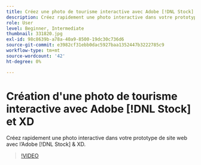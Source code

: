 ```yaml
---
title: Créez une photo de tourisme interactive avec Adobe [!DNL Stock] et XD
description: Créez rapidement une photo interactive dans votre prototype de site web avec l’Adobe  [!DNL Stock] & XD
role: User
level: Beginner, Intermediate
thumbnail: 331820.jpg
exl-id: 98c8639b-a78a-40a9-8500-19dc30c736d6
source-git-commit: e3982cf31ebb0dac5927baa1352447b3222785c9
workflow-type: tm+mt
source-wordcount: '42'
ht-degree: 0%

---
```


# Création d&#39;une photo de tourisme interactive avec Adobe [!DNL Stock] et XD

Créez rapidement une photo interactive dans votre prototype de site web avec l’Adobe [!DNL Stock] &amp; XD.

>[!VIDEO](https://video.tv.adobe.com/v/331820?hidetitle=true)
